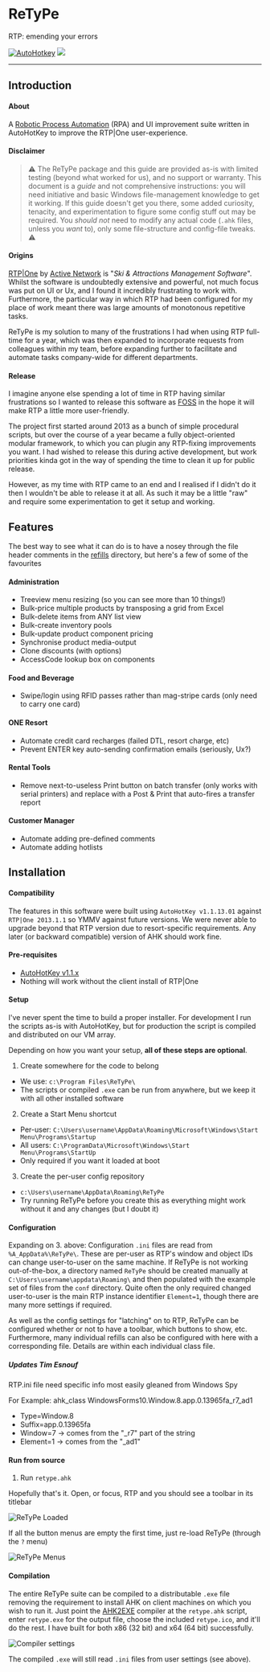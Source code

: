 # ReTyPe
RTP: emending your errors

[![AutoHotkey](https://img.shields.io/badge/Language-AutoHotkey-yellowgreen.svg)](https://autohotkey.com/) ![](https://img.shields.io/badge/State-Stable-green.svg)

---

## Introduction

#### About

A [Robotic Process Automation](https://en.wikipedia.org/wiki/Robotic_process_automation) (RPA) and UI improvement suite written in AutoHotKey to improve the RTP|One user-experience.

#### Disclaimer

> ⚠️ The ReTyPe package and this guide are provided as-is with limited testing (beyond what worked for us), and no support or warranty.
> This document is a _guide_ and not comprehensive instructions: you will need initiative and basic Windows file-management knowledge to get it working. If this guide doesn't get you there, some added curiosity, tenacity, and experimentation to figure some config stuff out may be required. You _should not_ need to modify any actual code (`.ahk` files, unless you _want_ to), only some file-structure and config-file tweaks. ⚠️

#### Origins

[RTP|One](http://www.activenetwork.com/solutions/rtp-one) by [Active Network](http://www.activenetwork.com/) is "_Ski & Attractions Management Software_". Whilst the software is undoubtedly extensive and powerful, not much focus was put on UI or Ux, and I found it incredibly frustrating to work with. Furthermore, the particular way in which RTP had been configured for my place of work meant there was large amounts of monotonous repetitive tasks.

ReTyPe is my solution to many of the frustrations I had when using RTP full-time for a year, which was then expanded to incorporate requests from colleagues within my team, before expanding further to facilitate and automate tasks company-wide for different departments.

#### Release

I imagine anyone else spending a lot of time in RTP having similar frustrations so I wanted to release this software as [FOSS](https://en.wikipedia.org/wiki/Free_and_open-source_software) in the hope it will make RTP a little more user-friendly.

The project first started around 2013 as a bunch of simple procedural scripts, but over the course of a year became a fully object-oriented modular framework, to which you can plugin any RTP-fixing improvements you want. I had wished to release this during active development, but work priorities kinda got in the way of spending the time to clean it up for public release.

However, as my time with RTP came to an end and I realised if I didn't do it then I wouldn't be able to release it at all. As such it may be a little "raw" and require some experimentation to get it setup and working.

## Features

The best way to see what it can do is to have a nosey through the file header comments in the [refills](https://github.com/Hwulex/ReTyPe/tree/master/refills) directory, but here's a few of some of the favourites

#### Administration

- Treeview menu resizing (so you can see more than 10 things!)
- Bulk-price multiple products by transposing a grid from Excel
- Bulk-delete items from ANY list view
- Bulk-create inventory pools
- Bulk-update product component pricing
- Synchronise product media-output
- Clone discounts (with options)
- AccessCode lookup box on components

#### Food and Beverage

- Swipe/login using RFID passes rather than mag-stripe cards (only need to carry one card)

#### ONE Resort

- Automate credit card recharges (failed DTL, resort charge, etc)
- Prevent ENTER key auto-sending confirmation emails (seriously, Ux?)

#### Rental Tools

- Remove next-to-useless Print button on batch transfer (only works with serial printers) and replace with a Post & Print that auto-fires a transfer report

#### Customer Manager

- Automate adding pre-defined comments
- Automate adding hotlists

## Installation

#### Compatibility

The features in this software were built using `AutoHotKey v1.1.13.01` against `RTP|One 2013.1.1` so YMMV against future versions. We were never able to upgrade beyond that RTP version due to resort-specific requirements. Any later (or backward compatible) version of AHK should work fine.

#### Pre-requisites

- [AutoHotKey v1.1.x](https://autohotkey.com/download/)
- Nothing will work without the client install of RTP|One

#### Setup

I've never spent the time to build a proper installer. For development I run the scripts as-is with AutoHotKey, but for production the script is compiled and distributed on our VM array.

Depending on how you want your setup, **all of these steps are optional**.

1. Create somewhere for the code to belong
 - We use: `c:\Program Files\ReTyPe\`
 - The scripts or compiled `.exe` can be run from anywhere, but we keep it with all other installed software
2. Create a Start Menu shortcut
 - Per-user: `C:\Users\username\AppData\Roaming\Microsoft\Windows\Start Menu\Programs\Startup`
 - All users: `C:\ProgramData\Microsoft\Windows\Start Menu\Programs\StartUp`
 - Only required if you want it loaded at boot
3. Create the per-user config repository
 - `c:\Users\username\AppData\Roaming\ReTyPe`
 - Try running ReTyPe before you create this as everything might work without it and any changes (but I doubt it)

#### Configuration

Expanding on 3. above: Configuration `.ini` files are read from `%A_AppData%\ReTyPe\`. These are per-user as RTP's window and object IDs can change user-to-user on the same machine. If ReTyPe is not working out-of-the-box, a directory named `ReTyPe` should be created manually at `C:\Users\username\appdata\Roaming\` and then populated with the example set of files from the `conf` directory. Quite often the only required changed user-to-user is the main RTP instance identifier `Element=1`, though there are many more settings if required.

As well as the config settings for "latching" on to RTP, ReTyPe can be configured whether or not to have a toolbar, which buttons to show, etc. Furthermore, many individual refills can also be configured with here with a corresponding file. Details are within each individual class file.

##### Updates Tim Esnouf

RTP.ini file need specific info most easily gleaned from Windows Spy

For Example: ahk_class WindowsForms10.Window.8.app.0.13965fa_r7_ad1

- Type=Window.8
- Suffix=app.0.13965fa
- Window=7 -> comes from the "_r7" part of the string
- Element=1 -> comes from the "_ad1"

#### Run from source

1. Run `retype.ahk`

Hopefully that's it. Open, or focus, RTP and you should see a toolbar in its titlebar

![ReTyPe Loaded](https://snag.gy/RsN2MZ.jpg)

If all the button menus are empty the first time, just re-load ReTyPe (through the `?` menu)

![ReTyPe Menus](https://snag.gy/3Iscyw.jpg)


#### Compilation

The entire ReTyPe suite can be compiled to a distributable `.exe` file removing the requirement to install AHK on client machines on which you wish to run it. Just point the [AHK2EXE](https://github.com/fincs/Ahk2Exe) compiler at the `retype.ahk` script, enter `retype.exe` for the output file, choose the included `retype.ico`, and it'll do the rest. I have built for both x86 (32 bit) and x64 (64 bit) successfully.

![Compiler settings](https://snag.gy/8GOMx4.jpg)

The compiled `.exe` will still read `.ini` files from user settings (see above).
